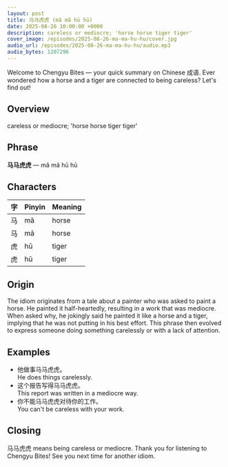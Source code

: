 ```yaml
---
layout: post
title: 马马虎虎 (mǎ mǎ hū hū)
date: 2025-08-26 10:00:00 +0000
description: careless or mediocre; 'horse horse tiger tiger'
cover_image: /episodes/2025-08-26-ma-ma-hu-hu/cover.jpg
audio_url: /episodes/2025-08-26-ma-ma-hu-hu/audio.mp3
audio_bytes: 1207296
---
```




Welcome to Chengyu Bites — your quick summary on Chinese 成语. Ever wondered how a horse and a tiger are connected to being careless? Let's find out!

## Overview
careless or mediocre; 'horse horse tiger tiger'

## Phrase
**马马虎虎** — mǎ mǎ hū hū

## Characters

| 字 | Pinyin | Meaning |
|----|--------|---------|
| 马  | mǎ     | horse   |
| 马  | mǎ     | horse   |
| 虎  | hū     | tiger   |
| 虎  | hū     | tiger   |
## Origin
The idiom originates from a tale about a painter who was asked to paint a horse. He painted it half-heartedly, resulting in a work that was mediocre. When asked why, he jokingly said he painted it like a horse and a tiger, implying that he was not putting in his best effort. This phrase then evolved to express someone doing something carelessly or with a lack of attention.

## Examples
- 他做事马马虎虎。<br>He does things carelessly.
- 这个报告写得马马虎虎。<br>This report was written in a mediocre way.
- 你不能马马虎虎对待你的工作。<br>You can't be careless with your work.

## Closing
马马虎虎 means being careless or mediocre. Thank you for listening to Chengyu Bites! See you next time for another idiom.

